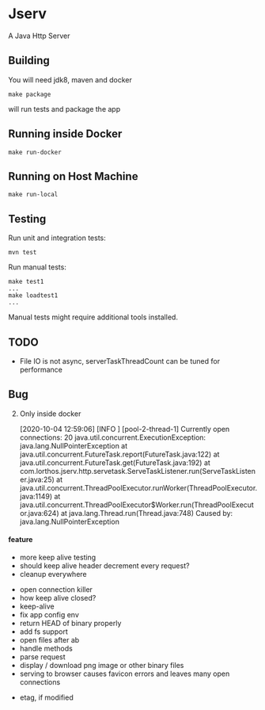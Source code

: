 # Jserv

A Java Http Server

## Building

You will need jdk8, maven and docker

    make package
    
will run tests and package the app

## Running inside Docker

    make run-docker
    
## Running on Host Machine

    make run-local
    
## Testing

Run unit and integration tests:

    mvn test

Run manual tests:

    make test1
    ...
    make loadtest1
    ...

Manual tests might require additional tools installed.

## TODO

- File IO is not async, serverTaskThreadCount can be tuned for performance


## Bug

2) Only inside docker


    [2020-10-04 12:59:06] [INFO   ] [pool-2-thread-1] Currently open connections: 20
    java.util.concurrent.ExecutionException: java.lang.NullPointerException
    	at java.util.concurrent.FutureTask.report(FutureTask.java:122)
    	at java.util.concurrent.FutureTask.get(FutureTask.java:192)
    	at com.lorthos.jserv.http.servetask.ServeTaskListener.run(ServeTaskListener.java:25)
    	at java.util.concurrent.ThreadPoolExecutor.runWorker(ThreadPoolExecutor.java:1149)
    	at java.util.concurrent.ThreadPoolExecutor$Worker.run(ThreadPoolExecutor.java:624)
    	at java.lang.Thread.run(Thread.java:748)
    Caused by: java.lang.NullPointerException

#### feature
- more keep alive testing
- should keep alive header decrement every request?
- cleanup everywhere

+ open connection killer
+ how keep alive closed?
+ keep-alive
+ fix app config env
+ return HEAD of binary properly
+ add fs support
+ open files after ab
+ handle methods
+ parse request
+ display / download png image or other binary files
+ serving to browser causes favicon errors and leaves many open connections

- etag, if modified


